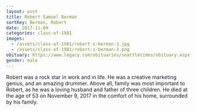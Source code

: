 ```yaml
---
layout: post
title: Robert Samuel Berman
sortKey: Berman, Robert
date: 2017-11-09
categories: class-of-1981
images:
  - /assets/class-of-1981/robert-s-berman-1.jpg
  - /assets/class-of-1981/robert-s-berman-2.png
obituary: https://www.legacy.com/obituaries/seattletimes/obituary.aspx?page=lifestory&pid=187230063
gender: male
---
```

Robert was a rock star in work and in life.  He was a creative marketing genius, and an amazing drummer.  Above all, family was most important to Robert, as he was a loving husband and father of three children. He died at the age of 53 on November 9, 2017 in the comfort of his home, surrounded by his family.
